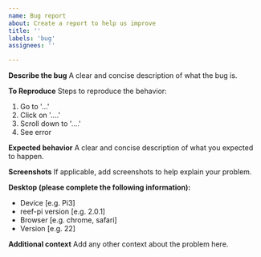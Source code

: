 ```yaml
---
name: Bug report
about: Create a report to help us improve
title: ''
labels: 'bug'
assignees: ''

---
```


**Describe the bug**
A clear and concise description of what the bug is.

**To Reproduce**
Steps to reproduce the behavior:
1. Go to '...'
2. Click on '....'
3. Scroll down to '....'
4. See error

**Expected behavior**
A clear and concise description of what you expected to happen.

**Screenshots**
If applicable, add screenshots to help explain your problem.

**Desktop (please complete the following information):**
 - Device [e.g. Pi3]
 - reef-pi version [e.g. 2.0.1]
 - Browser [e.g. chrome, safari]
 - Version [e.g. 22]

**Additional context**
Add any other context about the problem here.
